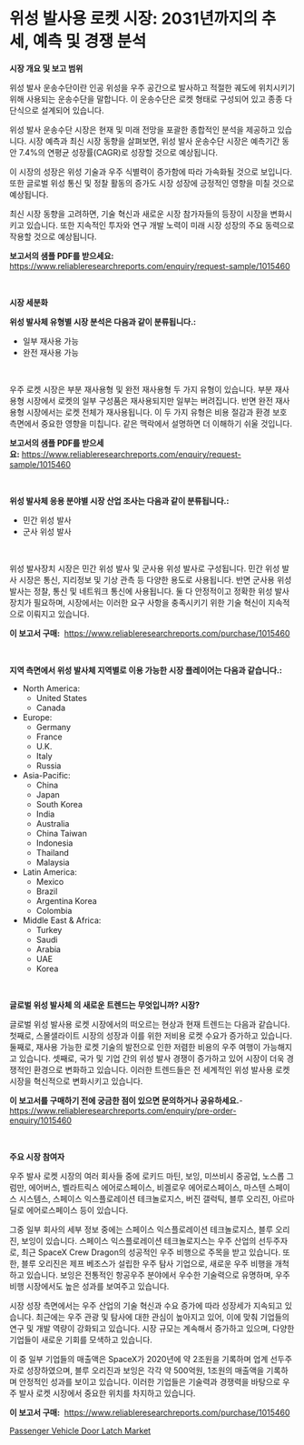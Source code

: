<p><h1>위성 발사용 로켓 시장: 2031년까지의 추세, 예측 및 경쟁 분석</h1></p><p><strong>시장 개요 및 보고 범위</strong></p>
<p><p>위성 발사 운송수단이란 인공 위성을 우주 공간으로 발사하고 적절한 궤도에 위치시키기 위해 사용되는 운송수단을 말합니다. 이 운송수단은 로켓 형태로 구성되어 있고 종종 다단식으로 설계되어 있습니다.</p><p>위성 발사 운송수단 시장은 현재 및 미래 전망을 포괄한 종합적인 분석을 제공하고 있습니다. 시장 예측과 최신 시장 동향을 살펴보면, 위성 발사 운송수단 시장은 예측기간 동안 7.4%의 연평균 성장률(CAGR)로 성장할 것으로 예상됩니다.</p><p>이 시장의 성장은 위성 기술과 우주 식별력이 증가함에 따라 가속화될 것으로 보입니다. 또한 글로벌 위성 통신 및 정찰 활동의 증가도 시장 성장에 긍정적인 영향을 미칠 것으로 예상됩니다.</p><p>최신 시장 동향을 고려하면, 기술 혁신과 새로운 시장 참가자들의 등장이 시장을 변화시키고 있습니다. 또한 지속적인 투자와 연구 개발 노력이 미래 시장 성장의 주요 동력으로 작용할 것으로 예상됩니다.</p></p>
<p><strong>보고서의 샘플 PDF를 받으세요:</strong> <a href="https://www.reliableresearchreports.com/enquiry/request-sample/1015460">https://www.reliableresearchreports.com/enquiry/request-sample/1015460</a></p>
<p>&nbsp;</p>
<p><strong>시장 세분화</strong></p>
<p><strong>위성 발사체 유형별 시장 분석은 다음과 같이 분류됩니다.:</strong></p>
<p><ul><li>일부 재사용 가능</li><li>완전 재사용 가능</li></ul></p>
<p>&nbsp;</p>
<p><p>우주 로켓 시장은 부분 재사용형 및 완전 재사용형 두 가지 유형이 있습니다. 부분 재사용형 시장에서 로켓의 일부 구성품은 재사용되지만 일부는 버려집니다. 반면 완전 재사용형 시장에서는 로켓 전체가 재사용됩니다. 이 두 가지 유형은 비용 절감과 환경 보호 측면에서 중요한 영향을 미칩니다. 같은 맥락에서 설명하면 더 이해하기 쉬울 것입니다.</p></p>
<p><strong>보고서의 샘플 PDF를 받으세요:</strong>&nbsp;<a href="https://www.reliableresearchreports.com/enquiry/request-sample/1015460">https://www.reliableresearchreports.com/enquiry/request-sample/1015460</a></p>
<p>&nbsp;</p>
<p><strong> 위성 발사체 응용 분야별 시장 산업 조사는 다음과 같이 분류됩니다.:</strong></p>
<p><ul><li>민간 위성 발사</li><li>군사 위성 발사</li></ul></p>
<p>&nbsp;</p>
<p><p>위성 발사장치 시장은 민간 위성 발사 및 군사용 위성 발사로 구성됩니다. 민간 위성 발사 시장은 통신, 지리정보 및 기상 관측 등 다양한 용도로 사용됩니다. 반면 군사용 위성 발사는 정찰, 통신 및 네트워크 통신에 사용됩니다. 둘 다 안정적이고 정확한 위성 발사장치가 필요하며, 시장에서는 이러한 요구 사항을 충족시키기 위한 기술 혁신이 지속적으로 이뤄지고 있습니다.</p></p>
<p><strong>이 보고서 구매:</strong>&nbsp; <a href="https://www.reliableresearchreports.com/purchase/1015460">https://www.reliableresearchreports.com/purchase/1015460</a></p>
<p>&nbsp;</p>
<p><strong>지역 측면에서 위성 발사체 지역별로 이용 가능한 시장 플레이어는 다음과 같습니다.:</strong></p>
<p><ul>
    <li>
        North America:
        <ul>
            <li>United States</li>
            <li>Canada</li>
        </ul>
    </li>
    <li>
        Europe:
        <ul>
            <li>Germany</li>
            <li>France</li>
            <li>U.K.</li>
            <li>Italy</li>
            <li>Russia</li>
        </ul>
    </li>
    <li>
        Asia-Pacific:
        <ul>
            <li>China</li>
            <li>Japan</li>
            <li>South Korea</li>
            <li>India</li>
            <li>Australia</li>
            <li>China Taiwan</li>
            <li>Indonesia</li>
            <li>Thailand</li>
            <li>Malaysia</li>
        </ul>
    </li>
    <li>
        Latin America:
        <ul>
            <li>Mexico</li>
            <li>Brazil</li>
            <li>Argentina Korea</li>
            <li>Colombia</li>
        </ul>
    </li>
    <li>
        Middle East & Africa:
        <ul>
            <li>Turkey</li>
            <li>Saudi</li>
            <li>Arabia</li>
            <li>UAE</li>
            <li>Korea</li>
        </ul>
    </li>
    </ul></p>
<p>&nbsp;</p>
<p><strong>글로벌 위성 발사체 의 새로운 트렌드는 무엇입니까? 시장?</strong></p>
<p><p>글로벌 위성 발사용 로켓 시장에서의 떠오르는 현상과 현재 트렌드는 다음과 같습니다. 첫째로, 스몰샐라이트 시장의 성장과 이를 위한 저비용 로켓 수요가 증가하고 있습니다. 둘째로, 재사용 가능한 로켓 기술의 발전으로 인한 저렴한 비용의 우주 여행이 가능해지고 있습니다. 셋째로, 국가 및 기업 간의 위성 발사 경쟁이 증가하고 있어 시장이 더욱 경쟁적인 환경으로 변화하고 있습니다. 이러한 트렌드들은 전 세계적인 위성 발사용 로켓 시장을 혁신적으로 변화시키고 있습니다.</p></p>
<p><strong>이 보고서를 구매하기 전에 궁금한 점이 있으면 문의하거나 공유하세요.</strong>- <a href="https://www.reliableresearchreports.com/enquiry/pre-order-enquiry/1015460">https://www.reliableresearchreports.com/enquiry/pre-order-enquiry/1015460</a></p>
<p>&nbsp;</p>
<p><strong>주요 시장 참여자</strong></p>
<p><p>우주 발사 로켓 시장의 여러 회사들 중에 로키드 마틴, 보잉, 미쓰비시 중공업, 노스롭 그럼만, 에어버스, 벨라트릭스 에어로스페이스, 비겔로우 에어로스페이스, 마스텐 스페이스 시스템스, 스페이스 익스플로레이션 테크놀로지스, 버진 갤럭틱, 블루 오리진, 아르마딜로 에어로스페이스 등이 있습니다. </p><p>그중 일부 회사의 세부 정보 중에는 스페이스 익스플로레이션 테크놀로지스, 블루 오리진, 보잉이 있습니다. 스페이스 익스플로레이션 테크놀로지스는 우주 산업의 선두주자로, 최근 SpaceX Crew Dragon의 성공적인 우주 비행으로 주목을 받고 있습니다. 또한, 블루 오리진은 제프 베조스가 설립한 우주 탐사 기업으로, 새로운 우주 비행을 개척하고 있습니다. 보잉은 전통적인 항공우주 분야에서 우수한 기술력으로 유명하며, 우주 비행 시장에서도 높은 성과를 보여주고 있습니다.</p><p>시장 성장 측면에서는 우주 산업의 기술 혁신과 수요 증가에 따라 성장세가 지속되고 있습니다. 최근에는 우주 관광 및 탐사에 대한 관심이 높아지고 있어, 이에 맞춰 기업들의 연구 및 개발 역량이 강화되고 있습니다. 시장 규모는 계속해서 증가하고 있으며, 다양한 기업들이 새로운 기회를 모색하고 있습니다.</p><p>이 중 일부 기업들의 매출액은 SpaceX가 2020년에 약 2조원을 기록하며 업계 선두주자로 성장하였으며, 블루 오리진과 보잉은 각각 약 500억원, 1조원의 매출액을 기록하며 안정적인 성과를 보이고 있습니다. 이러한 기업들은 기술력과 경쟁력을 바탕으로 우주 발사 로켓 시장에서 중요한 위치를 차지하고 있습니다.</p></p>
<p><strong>이 보고서 구매:</strong>&nbsp;&nbsp;<a href="https://www.reliableresearchreports.com/purchase/1015460">https://www.reliableresearchreports.com/purchase/1015460</a></p>
<p><p><a href="https://meowing-lemming-dd3.notion.site/Passenger-Vehicle-Door-Latch-Market-Centers-on-Aspects-such-as-Market-Growth-Market-Share-Market-O-fdea4fab76d64d258bf4b4f0da242464">Passenger Vehicle Door Latch Market</a></p></p>

